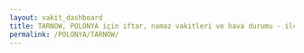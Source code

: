 ```yaml
---
layout: vakit_dashboard
title: TARNOW, POLONYA için iftar, namaz vakitleri ve hava durumu - ilçe/eyalet seç
permalink: /POLONYA/TARNOW/
---
```


<script type="text/javascript">
  var GLOBAL_COUNTRY = 'POLONYA';
  var GLOBAL_CITY = 'TARNOW';
  var GLOBAL_STATE = '';
  var lat = 72;
  var lon = 21;
</script>
